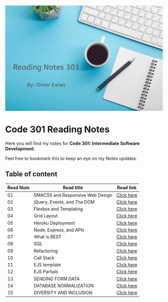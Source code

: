 ![](301-reading.png)

# Code 301 Reading Notes

Here you will find my notes for **Code 301: Intermediate Software Development.**

 Feel free to bookmark this to keep an eye on my Notes updates.



## Table of content

Read Num | Read title | Read link
------------ | ------------- | --------------
01 |  SMACSS and Responsive Web Design | [Click here](https://oebitw.github.io/301-Reading-Notes/read01)
02 |  jQuery, Events, and The DOM | [Click here](https://oebitw.github.io/301-Reading-Notes/read02)
03 |  Flexbox and Templating | [Click here](https://oebitw.github.io/301-Reading-Notes/read03)
04 |  Grid Layout | [Click here](https://oebitw.github.io/301-Reading-Notes/read04)
05 |  Heroku Deployment | [Click here](https://oebitw.github.io/301-Reading-Notes/read05)
06 |  Node, Express, and APIs | [Click here](https://oebitw.github.io/301-Reading-Notes/read06)
07 |  What is REST | [Click here](https://oebitw.github.io/301-Reading-Notes/read07)
08 |  SQL | [Click here]()
09 |  Refactoring | [Click here]()
10 | Call Stack | [Click here]()
11 | EJS template | [Click here]()
12 | EJS Partials | [Click here]()
13 | SENDING FORM DATA | [Click here]()
14 | DATABASE NORMALIZATION | [Click here]()
15 | DIVERSITY AND INCLUSION | [Click here]()